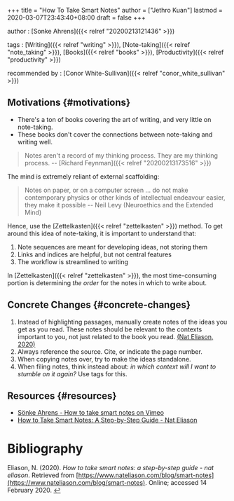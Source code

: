 +++
title = "How To Take Smart Notes"
author = ["Jethro Kuan"]
lastmod = 2020-03-07T23:43:40+08:00
draft = false
+++

author
: [Sonke Ahrens]({{< relref "20200213121436" >}})

tags
: [Writing]({{< relref "writing" >}}), [Note-taking]({{< relref "note_taking" >}}), [Books]({{< relref "books" >}}), [Productivity]({{< relref "productivity" >}})

recommended by
: [Conor White-Sullivan]({{< relref "conor_white_sullivan" >}})


## Motivations {#motivations}

-   There's a ton of books covering the art of writing, and very little
    on note-taking.
-   These books don't cover the connections between note-taking and
    writing well.

> Notes aren't a record of my thinking process. They are my thinking
> process. -- [Richard Feynman]({{< relref "20200213173516" >}})

The mind is extremely reliant of external scaffolding:

> Notes on paper, or on a computer screen ... do not make contemporary
> physics or other kinds of intellectual endeavour easier, they make it
> possible -- Neil Levy (Neuroethics and the Extended Mind)

Hence, use the [Zettelkasten]({{< relref "zettelkasten" >}}) method. To get around this idea of
note-taking, it is important to understand that:

1.  Note sequences are meant for developing ideas, not storing them
2.  Links and indices are helpful, but not central features
3.  The workflow is streamlined to writing

In [Zettelkasten]({{< relref "zettelkasten" >}}), the most time-consuming portion is determining _the
order_ for the notes in which to write about.


## Concrete Changes {#concrete-changes}

1.  Instead of highlighting passages, manually create notes of the
    ideas you get as you read. These notes should be relevant to the
    contexts important to you, not just related to the book you read.
    <a id="bc302d5dd07e04119ae17c22121835a9" href="#nateliason_how_take_smart_notes">(Nat Eliason, 2020)</a>
2.  Always reference the source. Cite, or indicate the page number.
3.  When copying notes over, try to make the ideas standalone.
4.  When filing notes, think instead about: _in which context will I
    want to stumble on it again?_ Use tags for this.


## Resources {#resources}

-   [Sönke Ahrens - How to take smart notes on Vimeo](https://vimeo.com/275530205)
-   [How to Take Smart Notes: A Step-by-Step Guide - Nat Eliason](https://www.nateliason.com/blog/smart-notes)

# Bibliography
<a id="nateliason_how_take_smart_notes" target="_blank">Eliason, N. (2020). *How to take smart notes: a step-by-step guide - nat eliason*. Retrieved from [https://www.nateliason.com/blog/smart-notes](https://www.nateliason.com/blog/smart-notes). Online; accessed 14 February 2020.</a> [↩](#bc302d5dd07e04119ae17c22121835a9)
